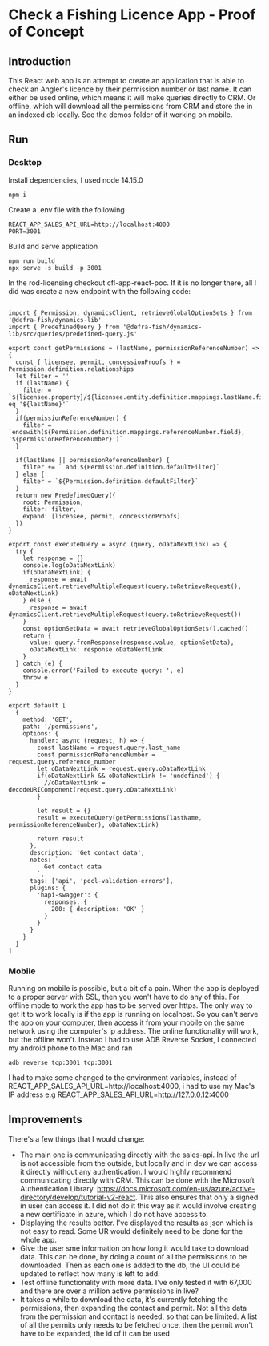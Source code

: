 # Check a Fishing Licence App - Proof of Concept

## Introduction
This React web app is an attempt to create an application that is able to check an Angler's licence by their permission number or last name. It can either be used online, which means it will make queries directly to CRM. Or offline, which will download all the permissions from CRM and store the in an indexed db locally. See the demos folder of it working on mobile.

## Run
### Desktop
Install dependencies, I used node 14.15.0
```
npm i
```
Create a .env file with the following
```
REACT_APP_SALES_API_URL=http://localhost:4000
PORT=3001
```

Build and serve application
```
npm run build
npx serve -s build -p 3001
```

In the rod-licensing checkout cfl-app-react-poc. If it is no longer there, all I did was create a new endpoint with the following code:
```

import { Permission, dynamicsClient, retrieveGlobalOptionSets } from '@defra-fish/dynamics-lib'
import { PredefinedQuery } from '@defra-fish/dynamics-lib/src/queries/predefined-query.js'

export const getPermissions = (lastName, permissionReferenceNumber) => {
  const { licensee, permit, concessionProofs } = Permission.definition.relationships
  let filter = ''
  if (lastName) {
    filter = `${licensee.property}/${licensee.entity.definition.mappings.lastName.field} eq '${lastName}'`
  }
  if(permissionReferenceNumber) {
    filter = `endswith(${Permission.definition.mappings.referenceNumber.field}, '${permissionReferenceNumber}')`
  }

  if(lastName || permissionReferenceNumber) {
    filter += ` and ${Permission.definition.defaultFilter}`
  } else {
    filter = `${Permission.definition.defaultFilter}`
  }
  return new PredefinedQuery({
    root: Permission,
    filter: filter,
    expand: [licensee, permit, concessionProofs]
  })
}

export const executeQuery = async (query, oDataNextLink) => {
  try {
    let response = {}
    console.log(oDataNextLink)
    if(oDataNextLink) {
      response = await dynamicsClient.retrieveMultipleRequest(query.toRetrieveRequest(), oDataNextLink)
    } else {
      response = await dynamicsClient.retrieveMultipleRequest(query.toRetrieveRequest())
    }
    const optionSetData = await retrieveGlobalOptionSets().cached()
    return {
      value: query.fromResponse(response.value, optionSetData),
      oDataNextLink: response.oDataNextLink
    }
  } catch (e) {
    console.error('Failed to execute query: ', e)
    throw e
  }
}

export default [
  {
    method: 'GET',
    path: '/permissions',
    options: {
      handler: async (request, h) => {
        const lastName = request.query.last_name
        const permissionReferenceNumber = request.query.reference_number
        let oDataNextLink = request.query.oDataNextLink
        if(oDataNextLink && oDataNextLink != 'undefined') {
          //oDataNextLink = decodeURIComponent(request.query.oDataNextLink)
        }
     
        let result = {}
        result = executeQuery(getPermissions(lastName, permissionReferenceNumber), oDataNextLink)
        
        return result
      },
      description: 'Get contact data',
      notes: `
          Get contact data
        `,
      tags: ['api', 'pocl-validation-errors'],
      plugins: {
        'hapi-swagger': {
          responses: {
            200: { description: 'OK' }
          }
        }
      }
    }
  }
]
```

### Mobile
Running on mobile is possible, but a bit of a pain. When the app is deployed to a proper server with SSL, then you won't have to do any of this. For offline mode to work the app has to be served over https. The only way to get it to work locally is if the app is running on localhost. So you can't serve the app on your computer, then access it from your mobile on the same network using the computer's ip address. The online functionality will work, but the offline won't. Instead I had to use ADB Reverse Socket, I connected my android phone to the Mac and ran
```
adb reverse tcp:3001 tcp:3001
```
I had to make some changed to the environment variables, instead of REACT_APP_SALES_API_URL=http://localhost:4000, i had to use my Mac's IP address e.g REACT_APP_SALES_API_URL=http://127.0.0.12:4000

## Improvements
There's a few things that I would change: 
- The main one is communicating directly with the sales-api. In live the url is not accessible from the outside, but locally and in dev we can access it directly without any authentication. I would highly recommend communicating directly with CRM. This can be done with the Microsoft Authentication Library. https://docs.microsoft.com/en-us/azure/active-directory/develop/tutorial-v2-react. This also ensures that only a signed in user can access it. I did not do it this way as it would involve creating a new certificate in azure, which I do not have access to.
- Displaying the results better. I've displayed the results as json which is not easy to read. Some UR would definitely need to be done for the whole app.
- Give the user sme information on how long it would take to download data. This can be done, by doing a count of all the permissions to be downloaded. Then as each one is added to the db, the UI could be updated to reflect how many is left to add.
- Test offline functionality with more data. I've only tested it with 67,000 and there are over a million active permissions in live?
- It takes a while to download the data, it's currently fetching the permissions, then expanding the contact and permit. Not all the data from the permission and contact is needed, so that can be limited. A list of all the permits only needs to be fetched once, then the permit won't have to be expanded, the id of it can be used
